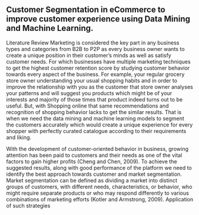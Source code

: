 Customer Segmentation in eCommerce to improve customer experience using Data Mining and Machine Learning. 
-
Literature Review
Marketing is considered the key part in any business types and categories from B2B to P2P as every business owner wants to create a unique position in their customer’s minds as well as satisfy customer needs. For which businesses have multiple marketing techniques to get the highest customer retention score by studying customer behavior towards every aspect of the business. For example, your regular grocery store owner understanding your usual shopping habits and in order to improve the relationship with you as the customer that store owner analyses your patterns and will suggest you products which might be of your interests and majority of those times that product indeed turns out to be useful. But, with Shopping online that same recommendations and recognition of shopping behavior lacks to get the similar results. That is when we need the data mining and machine learning models to segment the customers accurately which would create a unique experience for every shopper with perfectly curated catalogue according to their requirements and liking.

With the development of customer-oriented behavior in business, growing attention has been paid to customers and their needs as one of the vital factors to gain higher profits (Cheng and Chen, 2009).  To achieve the suggested results, along with good performance of the platform we need to identify the best approach towards customer and market segmentation. Market segmentation can be defined as dividing a market into distinct groups of customers, with different needs, characteristics, or behavior, who might require separate products or who may respond differently to various combinations of marketing efforts (Kotler and Armstrong, 2009). Application of such strategies 
